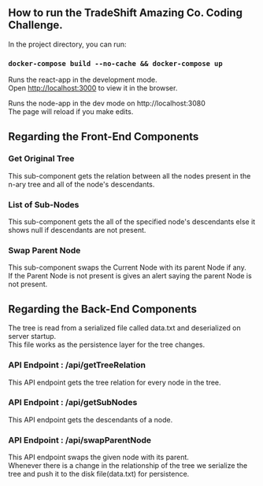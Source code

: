 ## How to run the TradeShift Amazing Co. Coding Challenge.

In the project directory, you can run:
### `docker-compose build --no-cache && docker-compose up`

Runs the react-app in the development mode.<br />
Open [http://localhost:3000](http://localhost:3000) to view it in the browser.

Runs the node-app in the dev mode on http://localhost:3080 <br />
The page will reload if you make edits.<br />

## Regarding the Front-End Components

### Get Original Tree
This sub-component gets the relation between all the nodes present in the n-ary tree and all of the node's descendants.

### List of Sub-Nodes
This sub-component gets the all of the specified node's descendants else it shows null if descendants are not present.

### Swap Parent Node
This sub-component swaps the Current Node with its parent Node if any. <br />
If the Parent Node is not present is gives an alert saying the parent Node is not present.

## Regarding the Back-End Components
The tree is read from a serialized file called data.txt and deserialized on server startup. <br />
This file works as the persistence layer for the tree changes.

### API Endpoint : /api/getTreeRelation
This API endpoint gets the tree relation for every node in the tree.

### API Endpoint : /api/getSubNodes
This API endpoint gets the descendants of a node.
 
### API Endpoint : /api/swapParentNode
This API endpoint swaps the given node with its parent. <br /> 
Whenever there is a change in the relationship of the tree we serialize the tree and push it to the disk file(data.txt) for persistence.

